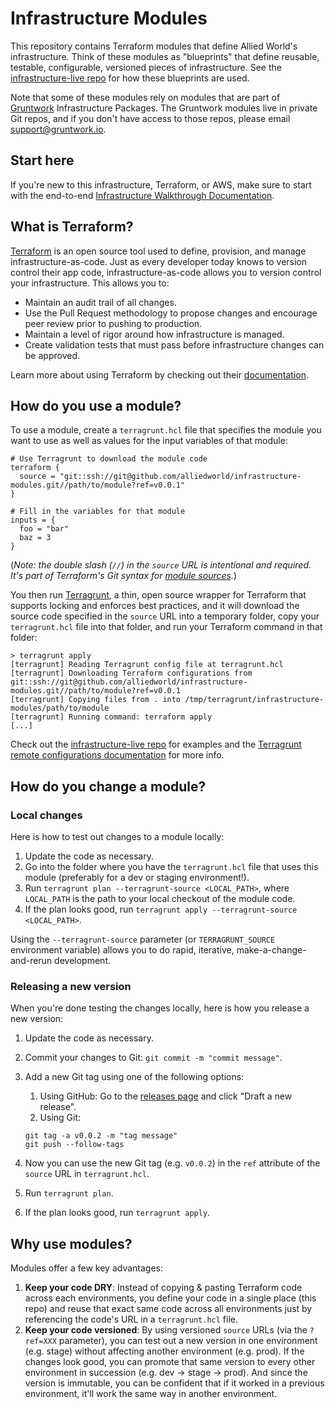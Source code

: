# Infrastructure Modules

This repository contains Terraform modules that define Allied World's infrastructure. Think of these modules as 
"blueprints" that define reusable, testable, configurable, versioned pieces of infrastructure. See the 
[infrastructure-live repo](https://github.com/alliedworld/infrastructure-live) for 
how these blueprints are used.

Note that some of these modules rely on modules that are part of [Gruntwork](http://www.gruntwork.io) Infrastructure 
Packages. The Gruntwork modules live in private Git repos, and if you don't have access to those repos, please email
support@gruntwork.io.



## Start here

If you're new to this infrastructure, Terraform, or AWS, make sure to start with the end-to-end 
[Infrastructure Walkthrough Documentation](https://github.com/alliedworld/infrastructure-live/tree/master/_docs). 





## What is Terraform?

[Terraform](https://www.terraform.io/) is an open source tool used to define, provision, and manage
infrastructure-as-code. Just as every developer today knows to version control their app code, infrastructure-as-code
allows you to version control your infrastructure. This allows you to:

* Maintain an audit trail of all changes.
* Use the Pull Request methodology to propose changes and encourage peer review prior to pushing to production.
* Maintain a level of rigor around how infrastructure is managed.
* Create validation tests that must pass before infrastructure changes can be approved.

Learn more about using Terraform by checking out their [documentation](https://www.terraform.io/docs/index.html).




## How do you use a module?

To use a module, create a  `terragrunt.hcl` file that specifies the module you want to use as well as values for the
input variables of that module:

```hcl
# Use Terragrunt to download the module code
terraform {
  source = "git::ssh://git@github.com/alliedworld/infrastructure-modules.git//path/to/module?ref=v0.0.1"
}

# Fill in the variables for that module
inputs = {
  foo = "bar"
  baz = 3
}
```

(*Note: the double slash (`//`) in the `source` URL is intentional and required. It's part of Terraform's Git syntax 
for [module sources](https://www.terraform.io/docs/modules/sources.html).*)

You then run [Terragrunt](https://github.com/gruntwork-io/terragrunt), a thin, open source wrapper for Terraform 
that supports locking and enforces best practices, and it will download the source code specified in the `source` URL 
into a temporary folder, copy your `terragrunt.hcl` file into that folder, and run your Terraform command in that 
folder: 

```
> terragrunt apply
[terragrunt] Reading Terragrunt config file at terragrunt.hcl
[terragrunt] Downloading Terraform configurations from git::ssh://git@github.com/alliedworld/infrastructure-modules.git//path/to/module?ref=v0.0.1
[terragrunt] Copying files from . into /tmp/terragrunt/infrastructure-modules/path/to/module
[terragrunt] Running command: terraform apply
[...]
```

Check out the [infrastructure-live repo](https://github.com/alliedworld/infrastructure-live)
for examples and the [Terragrunt remote configurations 
documentation](https://github.com/gruntwork-io/terragrunt#remote-terraform-configurations) for more info.




## How do you change a module?


### Local changes

Here is how to test out changes to a module locally:

1. Update the code as necessary.
1. Go into the folder where you have the `terragrunt.hcl` file that uses this module (preferably for a dev or 
   staging environment!).
1. Run `terragrunt plan --terragrunt-source <LOCAL_PATH>`, where `LOCAL_PATH` is the path to your local checkout of
   the module code. 
1. If the plan looks good, run `terragrunt apply --terragrunt-source <LOCAL_PATH>`.   

Using the `--terragrunt-source` parameter (or `TERRAGRUNT_SOURCE` environment variable) allows you to do rapid, 
iterative, make-a-change-and-rerun development.


### Releasing a new version

When you're done testing the changes locally, here is how you release a new version:

1. Update the code as necessary.
1. Commit your changes to Git: `git commit -m "commit message"`.
1. Add a new Git tag using one of the following options:
    1. Using GitHub: Go to the [releases page](/releases) and click "Draft a new release".
    1. Using Git:

    ```
    git tag -a v0.0.2 -m "tag message"
    git push --follow-tags
    ```
1. Now you can use the new Git tag (e.g. `v0.0.2`) in the `ref` attribute of the `source` URL in `terragrunt.hcl`.
1. Run `terragrunt plan`.
1. If the plan looks good, run `terragrunt apply`.   




## Why use modules?

Modules offer a few key advantages:

1. **Keep your code DRY**: Instead of copying & pasting Terraform code across each environments, you define your code 
   in a single place (this repo) and reuse that exact same code across all environments just by referencing the
   code's URL in a `terragrunt.hcl` file. 
1. **Keep your code versioned**: By using versioned `source` URLs (via the `?ref=XXX` parameter), you can test out a 
   new version in one environment (e.g. stage) without affecting another environment (e.g. prod). If the changes look
   good, you can promote that same version to every other environment in succession (e.g. dev -> stage -> prod). And
   since the version is immutable, you can be confident that if it worked in a previous environment, it'll work the
   same way in another environment.
   
